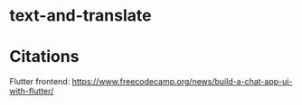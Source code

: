 # text-and-translate

# Citations
Flutter frontend: https://www.freecodecamp.org/news/build-a-chat-app-ui-with-flutter/
